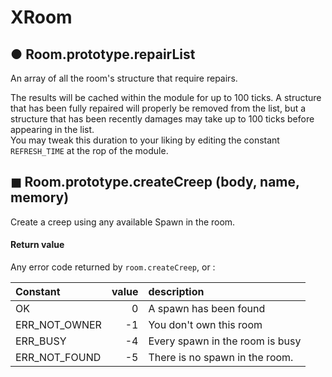 # XRoom

## ● Room.prototype.repairList
An array of all the room's structure that require repairs. 

The results will be cached within the module for up to 100 ticks. A structure that has been fully repaired will properly be removed from the list, but a structure that has been recently damages may take up to 100 ticks before appearing in the list.  
You may tweak this duration to your liking by editing the constant `REFRESH_TIME` at the rop of the module.

## ◼ Room.prototype.createCreep (body, name, memory)
Create a creep using any available Spawn in the room.

#### Return value
Any error code returned by `room.createCreep`, or : 

| Constant					| value 	| description	
| :---						|	-----:	| :---			
| OK		    			| 0			| A spawn has been found 
| ERR_NOT_OWNER    			| -1		| You don't own this room
| ERR_BUSY	    			| -4		| Every spawn in the room is busy
| ERR_NOT_FOUND				| -5		| There is no spawn in the room.